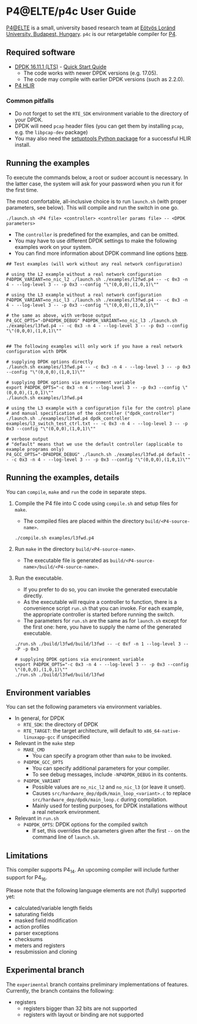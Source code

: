 
# P4@ELTE/p4c User Guide

[P4@ELTE](http://p4.elte.hu) is a small, university based research team at [Eötvös Loránd University, Budapest, Hungary](http://www.elte.hu/en). `p4c` is our retargetable compiler for [P4](http://p4.org/).


## Required software

- [DPDK 16.11.1 (LTS)](http://dpdk.org/download) - [Quick Start Quide](http://dpdk.org/doc/quick-start)
    - The code works with newer DPDK versions (e.g. 17.05).
    - The code may compile with earlier DPDK versions (such as 2.2.0).
- [P4 HLIR](https://github.com/p4lang/p4-hlir)

### Common pitfalls

- Do not forget to set the `RTE_SDK` environment variable to the directory of your DPDK.
- DPDK will need `pcap` header files (you can get them by installing `pcap`, e.g. the `libpcap-dev` package)
- You may also need the [setuptools Python package](https://pypi.python.org/pypi/setuptools) for a successful HLIR install.

## Running the examples

To execute the commands below, a root or sudoer account is necessary.
In the latter case, the system will ask for your password when you run it for the first time.

The most comfortable, all-inclusive choice is to run `launch.sh` (with proper parameters, see below). This will compile and run the switch in one go.

~~~~~~~~{.bash}
./launch.sh <P4 file> <controller> <controller params file> -- <DPDK parameters>
~~~~~~~~

- The `controller` is predefined for the examples, and can be omitted.
- You may have to use different DPDK settings to make the following examples work on your system.
- You can find more information about DPDK command line options [here](http://dpdk.org/doc/guides-16.04/testpmd_app_ug/run_app.html#eal-command-line-options).

~~~~~~~~{.bash}
## Test examples (will work without any real network configuration)

# using the L2 example without a real network configuration
P4DPDK_VARIANT=no_nic_l2 ./launch.sh ./examples/l2fwd.p4 -- -c 0x3 -n 4 - --log-level 3 -- -p 0x3 --config "\"(0,0,0),(1,0,1)\""

# using the L3 example without a real network configuration
P4DPDK_VARIANT=no_nic_l3 ./launch.sh ./examples/l3fwd.p4 -- -c 0x3 -n 4 - --log-level 3 -- -p 0x3 --config "\"(0,0,0),(1,0,1)\""

# the same as above, with verbose output
P4_GCC_OPTS="-DP4DPDK_DEBUG" P4DPDK_VARIANT=no_nic_l3 ./launch.sh ./examples/l3fwd.p4 -- -c 0x3 -n 4 - --log-level 3 -- -p 0x3 --config "\"(0,0,0),(1,0,1)\""


## The following examples will only work if you have a real network configuration with DPDK

# supplying DPDK options directly
./launch.sh examples/l3fwd.p4 -- -c 0x3 -n 4 - --log-level 3 -- -p 0x3 --config "\"(0,0,0),(1,0,1)\""

# supplying DPDK options via environment variable
export P4DPDK_OPTS="-c 0x3 -n 4 - --log-level 3 -- -p 0x3 --config \"(0,0,0),(1,0,1)\""
./launch.sh examples/l3fwd.p4

# using the L3 example with a configuration file for the control plane
# and manual specification of the controller ("dpdk_controller")
./launch.sh ./examples/l3fwd.p4 dpdk_controller examples/l3_switch_test_ctrl.txt -- -c 0x3 -n 4 - --log-level 3 -- -p 0x3 --config "\"(0,0,0),(1,0,1)\""

# verbose output
# "default" means that we use the default controller (applicable to example programs only)
P4_GCC_OPTS="-DP4DPDK_DEBUG" ./launch.sh ./examples/l3fwd.p4 default -- -c 0x3 -n 4 - --log-level 3 -- -p 0x3 --config "\"(0,0,0),(1,0,1)\""
~~~~~~~~


## Running the examples, details

You can `compile`, `make` and `run` the code in separate steps.

1.  Compile the P4 file into C code using `compile.sh` and setup files for `make`.
    - The compiled files are placed within the directory `build/<P4-source-name>`.

    ~~~~~~~~{.bash}
    ./compile.sh examples/l3fwd.p4
    ~~~~~~~~

1.  Run `make` in the directory `build/<P4-source-name>`.
    - The executable file is generated as `build/<P4-source-name>/build/<P4-source-name>`.
1.  Run the executable.
    - If you prefer to do so, you can invoke the generated executable directly.
    - As the executable will require a controller to function,
      there is a convenience script `run.sh` that you can invoke.
      For each example, the appropriate controller is started before running the switch.
    - The parameters for `run.sh` are the same as for `launch.sh`
      except for the first one: here, you have to supply the name of the generated executable.

    ~~~~~~~~{.bash}
    ./run.sh ./build/l3fwd/build/l3fwd -- -c 0xf -n 1 --log-level 3 -- -P -p 0x3

    # supplying DPDK options via environment variable
    export P4DPDK_OPTS="-c 0x3 -n 4 - --log-level 3 -- -p 0x3 --config \"(0,0,0),(1,0,1)\""
    ./run.sh ./build/l3fwd/build/l3fwd
    ~~~~~~~~


## Environment variables

You can set the following parameters via environment variables.

- In general, for DPDK
    - `RTE_SDK`: the directory of DPDK
    - `RTE_TARGET`: the target architecture, will default to `x86_64-native-linuxapp-gcc` if unspecified
- Relevant in the `make` step
    - `MAKE_CMD`
        - You can specify a program other than `make` to be invoked.
    - `P4DPDK_GCC_OPTS`
        - You can specify additional parameters for your compiler.
        - To see debug messages, include `-NP4DPDK_DEBUG` in its contents.
    - `P4DPDK_VARIANT`
        - Possible values are `no_nic_l2` and `no_nic_l3` (or leave it unset).
        - Causes `src/hardware_dep/dpdk/main_loop_<variant>.c` to replace `src/hardware_dep/dpdk/main_loop.c` during compilation.
        - Mainly used for testing purposes, for DPDK installations without a real network environment.
- Relevant in `run.sh`
    - `P4DPDK_OPTS`: DPDK options for the compiled switch
        - If set, this overrides the parameters given after the first `--` on the command line of `launch.sh`.

## Limitations

This compiler supports P4<sub>14</sub>. An upcoming compiler will include further support for P4<sub>16</sub>.

Please note that the following language elements are not (fully) supported yet:

 - calculated/variable length fields
 - saturating fields
 - masked field modification
 - action profiles
 - parser exceptions
 - checksums
 - meters and registers
 - resubmission and cloning

## Experimental branch

The `experimental` branch contains preliminary implementations of features.
Currently, the branch contains the following:

- registers
    - registers bigger than 32 bits are not supported
    - registers with layout or binding are not supported
